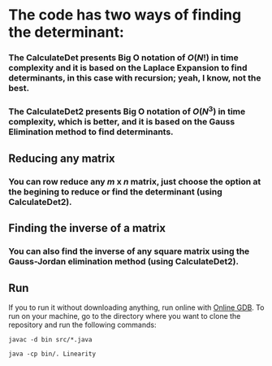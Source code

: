 
# The code has two ways of finding the determinant:

### The CalculateDet presents Big O notation of $O(N!)$ in time complexity and it is based on the Laplace Expansion to find determinants, in this case with recursion; yeah, I know, not the best.

### The CalculateDet2 presents Big O notation of $O(N^3)$ in time complexity, which is better, and it is based on the Gauss Elimination method to find determinants.

## Reducing any matrix

### You can row reduce any $m$ x $n$ matrix, just choose the option at the begining to reduce or find the determinant (using CalculateDet2).

## Finding the inverse of a matrix

### You can also find the inverse of any square matrix using the Gauss-Jordan elimination method (using CalculateDet2).

## Run

If you to run it without downloading anything, run online with [Online GDB](https://onlinegdb.com/J68Y8BGEhO).
To run on your machine, go to the directory where you want to clone the repository and run the following commands:

```javac -d bin src/*.java```

```java -cp bin/. Linearity```

